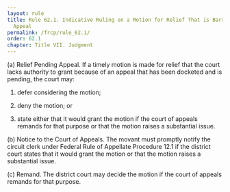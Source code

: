 ```yaml
---
layout: rule
title: Rule 62.1. Indicative Ruling on a Motion for Relief That is Barred by a Pending
  Appeal
permalink: /frcp/rule_62.1/
order: 62.1
chapter: Title VII. Judgment
---
```


(a) Relief Pending Appeal. If a timely motion is made for relief that the court lacks authority to grant because of an appeal that has been docketed and is pending, the court may:


1. defer considering the motion;


2. deny the motion; or


3. state either that it would grant the motion if the court of appeals remands for that purpose or that the motion raises a substantial issue.


(b) Notice to the Court of Appeals. The movant must promptly notify the circuit clerk under Federal Rule of Appellate Procedure 12.1 if the district court states that it would grant the motion or that the motion raises a substantial issue.


(c) Remand. The district court may decide the motion if the court of appeals remands for that purpose.
